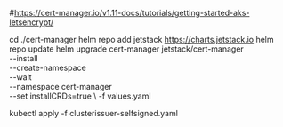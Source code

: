 #https://cert-manager.io/v1.11-docs/tutorials/getting-started-aks-letsencrypt/

cd ./cert-manager
helm repo add jetstack https://charts.jetstack.io
helm repo update
helm upgrade cert-manager jetstack/cert-manager \
    --install \
    --create-namespace \
    --wait \
    --namespace cert-manager \
    --set installCRDs=true \ 
    -f values.yaml

kubectl apply -f clusterissuer-selfsigned.yaml

